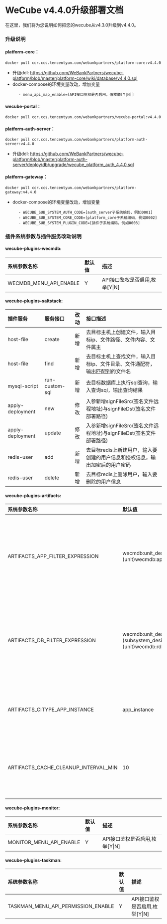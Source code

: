 # WeCube v4.4.0升级部署文档

在这里，我们将为您说明如何把您的wecube从v4.3.0升级到v4.4.0。

### 升级说明

#### platform-core：   
```
docker pull ccr.ccs.tencentyun.com/webankpartners/platform-core:v4.4.0
```
- 升级ddl: https://github.com/WeBankPartners/wecube-platform/blob/master/platform-core/wiki/database/v4.4.0.sql
- docker-compose的环境变量改动，增加变量
```
      - menu_api_map_enable=[API接口鉴权是否启用，值枚举[Y|N]]
```

#### wecube-portal：
```
docker pull ccr.ccs.tencentyun.com/webankpartners/wecube-portal:v4.4.0
```

#### platform-auth-server：
```
docker pull ccr.ccs.tencentyun.com/webankpartners/platform-auth-server:v4.4.0
```
- 升级ddl: https://github.com/WeBankPartners/wecube-platform/blob/master/platform-auth-server/deploy/db/upgrade/wecube_platform_auth_4.4.0.sql

#### platform-gateway：
```
docker pull ccr.ccs.tencentyun.com/webankpartners/platform-gateway:v4.4.0
```
- docker-compose的环境变量改动，增加变量
```
      - WECUBE_SUB_SYSTEM_AUTH_CODE=[auth_server子系统编码，例如0001]
      - WECUBE_SUB_SYSTEM_CORE_CODE=[platform_core子系统编码，例如0002]
      - WECUBE_SUB_SYSTEM_PLUGIN_CODE=[插件子系统编码，例如0003]
```

### 插件系统参数与插件服务改动说明

#### wecube-plugins-wecmdb: 
系统参数名称| 默认值 | 描述                                  
:--|:----|:-------------------------------------    
WECMDB_MENU_API_ENABLE| Y   | API接口鉴权是否启用,枚举[Y\|N]

#### wecube-plugins-saltstack:
插件服务| 服务接口   | 改动 | 接口描述                                 
:--|:-------|:---|:--------------
host-file| create | 新增 |  去目标主机上创建文件，输入目标ip、文件路径、文件内容、文件属主
host-file| find | 新增 |  去目标主机上查找文件，输入目标ip、文件目录、文件通配符，输出匹配到的文件名
mysql-script| run-custom-sql | 新增 |  去目标数据库上执行sql查询，输入查询sql，输出查询结果
apply-deployment| new | 修改 | 入参新增signFileSrc(签名文件远程地址)与signFileDst(签名文件部署路径)
apply-deployment| update | 修改 | 入参新增signFileSrc(签名文件远程地址)与signFileDst(签名文件部署路径)
redis-user| add | 新增 | 去目标redis上新建用户，输入要创建的用户信息和授权信息，输出加密后的用户密码
redis-user| delete | 新增 | 去目标redis上删除用户，输入要删除的用户信息

#### wecube-plugins-artifacts:
系统参数名称| 默认值 | 描述                                  
:--|:----|:-------------------------------------    
ARTIFACTS_APP_FILTER_EXPRESSION|   wecmdb:unit_design~(unit_design)wecmdb:unit~(unit)wecmdb:app_instance  | 差异化变量试算功能的应用实例列表查询表达式
ARTIFACTS_DB_FILTER_EXPRESSION|   wecmdb:unit_design.subsystem_design>wecmdb:subsystem_design~(subsystem_design)wecmdb:subsystem~(subsystem)wecmdb:unit~(unit)wecmdb:rdb_instance  | 差异化变量试算功能的数据库实例列表查询表达式
ARTIFACTS_CITYPE_APP_INSTANCE|   app_instance  | 数据模型中应用实例的CI名称
ARTIFACTS_CACHE_CLEANUP_INTERVAL_MIN| 10  | 本地临时包缓存清理时间，单位分钟

#### wecube-plugins-monitor:
系统参数名称| 默认值 | 描述                                  
:--|:----|:-------------------------------------    
MONITOR_MENU_API_ENABLE| Y   | API接口鉴权是否启用,枚举[Y\|N]

#### wecube-plugins-taskman:
系统参数名称| 默认值 | 描述                                  
:--|:----|:-------------------------------------    
TASKMAN_MENU_API_PERMISSION_ENABLE| Y   | API接口鉴权是否启用,枚举[Y\|N]





